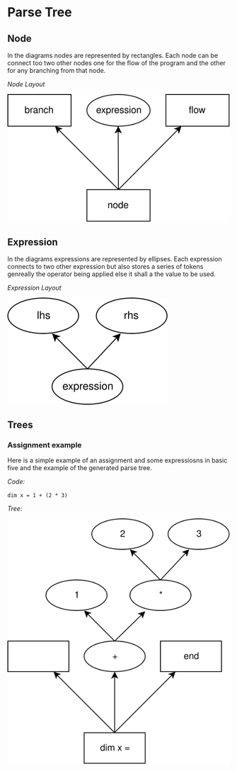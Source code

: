# Parse Tree

## Node
In the diagrams nodes are represented by rectangles. Each node can be connect too two other nodes one for the flow of the program and the other for any branching from that node.

_Node Layout_

![Node](ptree/node.svg)

## Expression
In the diagrams expressions are represented by ellipses. Each expression connects to two other expression but also stores a series of tokens genreally the operator being applied else it shall a the value to be used.

_Expression Layout_

![Expression](ptree/expression.svg)

## Trees

### Assignment example
Here is a simple example of an assignment and some expressiosns in basic five and the example of the generated parse tree.

_Code:_
```basic
dim x = 1 + (2 * 3)
```

_Tree:_

![Example Tree 1](ptree/tree-example-1.svg)
